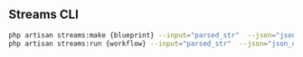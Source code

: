 ## Streams CLI


```bash
php artisan streams:make {blueprint} --input="parsed_str"  --json="json_decoded"
php artisan streams:run {workflow} --input="parsed_str"  --json="json_decoded"
```
